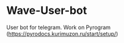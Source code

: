 # Wave-User-bot
User bot for telegram. Work on Pyrogram (https://pyrodocs.kurimuzon.ru/start/setup/)

